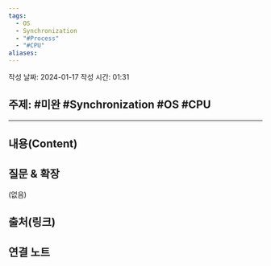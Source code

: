 ```yaml
---
tags:
  - OS
  - Synchronization
  - "#Process"
  - "#CPU"
aliases:
---
```

작성 날짜: 2024-01-17
작성 시간: 01:31

## 주제: #미완 #Synchronization #OS #CPU 

----
## 내용(Content)


## 질문 & 확장

(없음)

## 출처(링크)


## 연결 노트










